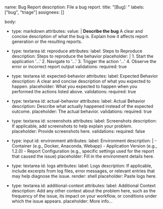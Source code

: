name: Bug Report
description: File a bug report.
title: "[Bug]: "
labels: ["bug", "triage"]
assignees: []

body:
  - type: markdown
    attributes:
      value: |
        **Describe the bug**
        A clear and concise description of what the bug is. Explain how it affects report generation or the resulting reports.

  - type: textarea
    id: reproduce
    attributes:
      label: Steps to Reproduce
      description: Steps to reproduce the behavior
      placeholder: |
        1. Start the application '...'
        2. Navigate to '...'
        3. Trigger the action '...'
        4. Observe the error or incorrect report output
    validations:
      required: true

  - type: textarea
    id: expected-behavior
    attributes:
      label: Expected Behavior
      description: A clear and concise description of what you expected to happen.
      placeholder: What you expected to happen when you performed the actions listed above.
    validations:
      required: true

  - type: textarea
    id: actual-behavior
    attributes:
      label: Actual Behavior
      description: Describe what actually happened instead of the expected outcome.
      placeholder: The actual behavior.
    validations:
      required: true

  - type: textarea
    id: screenshots
    attributes:
      label: Screenshots
      description: If applicable, add screenshots to help explain your problem.
      placeholder: Provide screenshots here.
    validations:
      required: false

  - type: input
    id: environment
    attributes:
      label: Environment
      description: |
        - Container (e.g., Docker, Anaconda, Webapp)
        - Application Version (e.g., 1.2.0)
        - Report Configuration (e.g., specific settings used for the report that caused the issue)
      placeholder: Fill in the environment details here.

  - type: textarea
    id: logs
    attributes:
      label: Logs
      description: If applicable, include excerpts from log files, error messages, or relevant entries that may help diagnose the issue.
      render: shell
      placeholder: Paste logs here.

  - type: textarea
    id: additional-context
    attributes:
      label: Additional Context
      description: Add any other context about the problem here, such as the frequency of the issue, its impact on your workflow, or conditions under which the issue appears.
      placeholder: More info...
